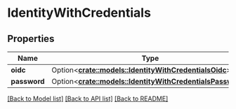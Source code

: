 # IdentityWithCredentials

## Properties

Name | Type | Description | Notes
------------ | ------------- | ------------- | -------------
**oidc** | Option<[**crate::models::IdentityWithCredentialsOidc**](identityWithCredentialsOidc.md)> |  | [optional]
**password** | Option<[**crate::models::IdentityWithCredentialsPassword**](identityWithCredentialsPassword.md)> |  | [optional]

[[Back to Model list]](../README.md#documentation-for-models) [[Back to API list]](../README.md#documentation-for-api-endpoints) [[Back to README]](../README.md)


